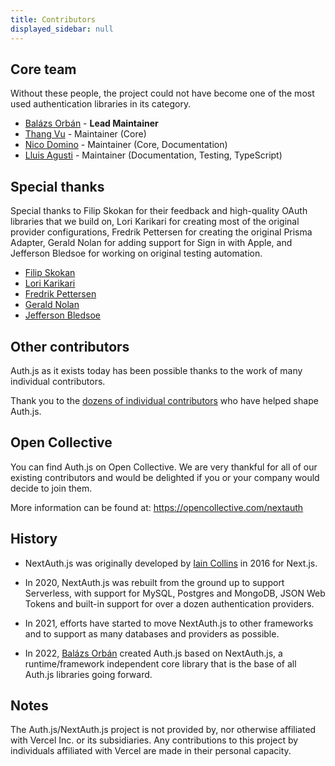 ```yaml
---
title: Contributors
displayed_sidebar: null
---
```


## Core team

Without these people, the project could not have become one of the most used authentication libraries in its category.

- [Balázs Orbán](https://github.com/balazsorban44) - **Lead Maintainer**
- [Thang Vu](https://github.com/ThangHuuVu) - Maintainer (Core)
- [Nico Domino](https://github.com/ndom91) - Maintainer (Core, Documentation)
- [Lluis Agusti](https://github.com/lluia) - Maintainer (Documentation, Testing, TypeScript)

## Special thanks

Special thanks to Filip Skokan for their feedback and high-quality OAuth libraries that we build on, Lori Karikari for creating most of the original provider configurations, Fredrik Pettersen for creating the original Prisma Adapter, Gerald Nolan for adding support for Sign in with Apple, and Jefferson Bledsoe for working on original testing automation.

- [Filip Skokan](https://github.com/panva)
- [Lori Karikari](https://github.com/LoriKarikari)
- [Fredrik Pettersen](https://github.com/Fumler)
- [Gerald Nolan](https://github.com/geraldnolan)
- [Jefferson Bledsoe](https://github.com/JeffersonBledsoe)

## Other contributors

Auth.js as it exists today has been possible thanks to the work of many individual contributors.

Thank you to the [dozens of individual contributors](https://github.com/nextauthjs/next-auth/graphs/contributors) who have helped shape Auth.js.

## Open Collective

You can find Auth.js on Open Collective. We are very thankful for all of our existing contributors and would be delighted if you or your company would decide to join them.

More information can be found at: https://opencollective.com/nextauth

## History

- NextAuth.js was originally developed by <a href="https://github.com/iaincollins">Iain Collins</a> in 2016 for Next.js.

- In 2020, NextAuth.js was rebuilt from the ground up to support Serverless, with support for MySQL, Postgres and MongoDB, JSON Web Tokens and built-in support for over a dozen authentication providers.

- In 2021, efforts have started to move NextAuth.js to other frameworks and to support as many databases and providers as possible.

- In 2022, <a href="https://github.com/balazsorban44">Balázs Orbán</a> created Auth.js based on NextAuth.js, a runtime/framework independent core library that is the base of all Auth.js libraries going forward. 

## Notes

The Auth.js/NextAuth.js project is not provided by, nor otherwise affiliated with Vercel Inc. or its subsidiaries. Any contributions to this project by individuals affiliated with Vercel are made in their personal capacity.
